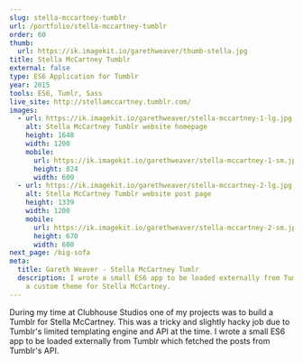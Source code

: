 ```yaml
---
slug: stella-mccartney-tumblr
url: /portfolio/stella-mccartney-tumblr
order: 60
thumb:
  url: https://ik.imagekit.io/garethweaver/thumb-stella.jpg
title: Stella McCartney Tumblr
external: false
type: ES6 Application for Tumblr
year: 2015
tools: ES6, Tumlr, Sass
live_site: http://stellamccartney.tumblr.com/
images:
  - url: https://ik.imagekit.io/garethweaver/stella-mccartney-1-lg.jpg
    alt: Stella McCartney Tumblr website homepage
    height: 1648
    width: 1200
    mobile:
      url: https://ik.imagekit.io/garethweaver/stella-mccartney-1-sm.jpg
      height: 824
      width: 600
  - url: https://ik.imagekit.io/garethweaver/stella-mccartney-2-lg.jpg
    alt: Stella McCartney Tumblr website post page
    height: 1339
    width: 1200
    mobile:
      url: https://ik.imagekit.io/garethweaver/stella-mccartney-2-sm.jpg
      height: 670
      width: 600
next_page: /big-sofa
meta:
  title: Gareth Weaver - Stella McCartney Tumlr
  description: I wrote a small ES6 app to be loaded externally from Tumblr to create
    a custom theme for Stella McCartney.
---
```

During my time at Clubhouse Studios one of my projects was to build a Tumblr for
Stella McCartney. This was a tricky and slightly hacky job due to Tumblr's limited
templating engine and API at the time. I wrote a small ES6 app to be loaded
externally from Tumblr which fetched the posts from Tumblr's API.
